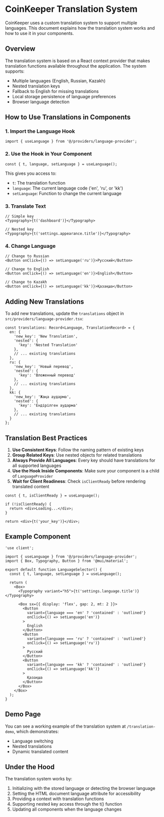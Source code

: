 # CoinKeeper Translation System

CoinKeeper uses a custom translation system to support multiple languages. This document explains how the translation system works and how to use it in your components.

## Overview

The translation system is based on a React context provider that makes translation functions available throughout the application. The system supports:

- Multiple languages (English, Russian, Kazakh)
- Nested translation keys
- Fallback to English for missing translations
- Local storage persistence of language preferences
- Browser language detection

## How to Use Translations in Components

### 1. Import the Language Hook

```tsx
import { useLanguage } from '@/providers/language-provider';
```

### 2. Use the Hook in Your Component

```tsx
const { t, language, setLanguage } = useLanguage();
```

This gives you access to:
- `t`: The translation function
- `language`: The current language code ('en', 'ru', or 'kk')
- `setLanguage`: Function to change the current language

### 3. Translate Text

```tsx
// Simple key
<Typography>{t('dashboard')}</Typography>

// Nested key
<Typography>{t('settings.appearance.title')}</Typography>
```

### 4. Change Language

```tsx
// Change to Russian
<Button onClick={() => setLanguage('ru')}>Русский</Button>

// Change to English
<Button onClick={() => setLanguage('en')}>English</Button>

// Change to Kazakh
<Button onClick={() => setLanguage('kk')}>Қазақша</Button>
```

## Adding New Translations

To add new translations, update the `translations` object in `src/providers/language-provider.tsx`:

```tsx
const translations: Record<Language, TranslationRecord> = {
  en: {
    'new_key': 'New Translation',
    'nested': {
      'key': 'Nested Translation'
    },
    // ... existing translations
  },
  ru: {
    'new_key': 'Новый перевод',
    'nested': {
      'key': 'Вложенный перевод'
    },
    // ... existing translations
  },
  kk: {
    'new_key': 'Жаңа аударма',
    'nested': {
      'key': 'Ендірілген аударма'
    },
    // ... existing translations
  }
};
```

## Translation Best Practices

1. **Use Consistent Keys**: Follow the naming pattern of existing keys
2. **Group Related Keys**: Use nested objects for related translations
3. **Always Provide All Languages**: Every key should have translations for all supported languages
4. **Use the Hook Inside Components**: Make sure your component is a child of `LanguageProvider`
5. **Wait for Client Readiness**: Check `isClientReady` before rendering translated content

```tsx
const { t, isClientReady } = useLanguage();

if (!isClientReady) {
  return <div>Loading...</div>;
}

return <div>{t('your_key')}</div>;
```

## Example Component

```tsx
'use client';

import { useLanguage } from '@/providers/language-provider';
import { Box, Typography, Button } from '@mui/material';

export default function LanguageSelector() {
  const { t, language, setLanguage } = useLanguage();
  
  return (
    <Box>
      <Typography variant="h5">{t('settings.language.title')}</Typography>
      
      <Box sx={{ display: 'flex', gap: 2, mt: 2 }}>
        <Button 
          variant={language === 'en' ? 'contained' : 'outlined'} 
          onClick={() => setLanguage('en')}
        >
          English
        </Button>
        <Button 
          variant={language === 'ru' ? 'contained' : 'outlined'} 
          onClick={() => setLanguage('ru')}
        >
          Русский
        </Button>
        <Button 
          variant={language === 'kk' ? 'contained' : 'outlined'} 
          onClick={() => setLanguage('kk')}
        >
          Қазақша
        </Button>
      </Box>
    </Box>
  );
}
```

## Demo Page

You can see a working example of the translation system at `/translation-demo`, which demonstrates:

- Language switching
- Nested translations
- Dynamic translated content

## Under the Hood

The translation system works by:

1. Initializing with the stored language or detecting the browser language
2. Setting the HTML document language attribute for accessibility
3. Providing a context with translation functions
4. Supporting nested key access through the t() function
5. Updating all components when the language changes 